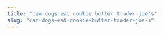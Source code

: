```yaml
---
title: "can dogs eat cookie butter trader joe's"
slug: "can-dogs-eat-cookie-butter-trader-joe-s"
---
```


